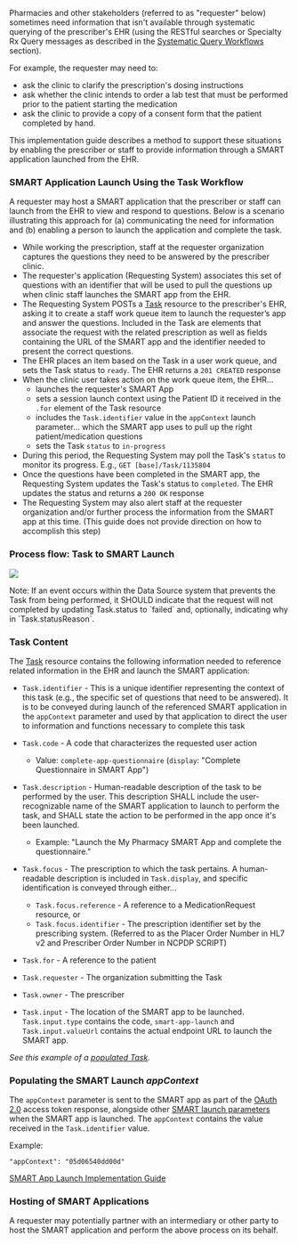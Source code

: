 Pharmacies and other stakeholders (referred to as "requester" below) sometimes need information that isn't available through systematic  querying of the prescriber's EHR (using the RESTful searches or Specialty Rx Query messages as described in the [Systematic Query Workflows](systematic-queries.html) section). 

For example, the requester may need to: 

- ask the clinic to clarify the prescription's dosing instructions
- ask whether the clinic intends to order a lab test that must be performed prior to the patient starting the medication
- ask the clinic to provide a copy of a consent form that the patient completed by hand.

This implementation guide describes a method to support these situations by enabling the prescriber or staff to provide information through a SMART application launched from the EHR.

<p></p>

### SMART Application Launch Using the Task Workflow

A requester may host a SMART application that the prescriber or staff can launch from the EHR to view and respond to questions. Below is a scenario illustrating this approach for (a) communicating the need for information and (b) enabling a person to launch the application and complete the task.

- While working the prescription, staff at the requester organization captures the questions they need to be answered by the prescriber clinic. 
- The requester's application (Requesting System) associates this set of questions with an identifier that will be used to pull the questions up when clinic staff launches the SMART app from the EHR.
- The Requesting System POSTs a [Task](StructureDefinition-specialty-rx-task-smart-launch.html) resource to the prescriber's EHR, asking it to create a staff work queue item to launch the requester’s app and answer the questions. Included in the Task are elements that associate the request with the related prescription as well as fields containing the URL of the SMART app and the identifier needed to present the correct questions. 
- The EHR places an item based on the Task in a user work queue, and sets the Task status to `ready`. The EHR returns a `201 CREATED` response
- When the clinic user takes action on the work queue item, the EHR…
  - launches the requester's SMART App
  - sets a session launch context using the Patient ID it received in the `.for` element of the Task resource 
  - includes the `Task.identifier` value in the `appContext` launch parameter… which the SMART app uses to pull up the right patient/medication questions
  - sets the Task `status` to `in-progress`
- During this period, the Requesting System may poll the Task's `status` to monitor its progress. E.g., `GET [base]/Task/1135804`
- Once the questions have been completed in the SMART app, the Requesting System updates the Task's status to `completed`. The EHR updates the status and returns a `200 OK` response
- The Requesting System may also alert staff at the requester organization and/or further process the information from the SMART app at this time.  (This guide does not provide direction on how to accomplish this step)

<p></p>

### Process flow: Task to SMART Launch

<div><p>
  <img src="high-level-task-to-launch-flow.png" style="float:none">  
    </p>
</div>
Note: If an event occurs within the Data Source system that prevents the Task from being performed, it SHOULD indicate that the request will not completed by updating Task.status to `failed` and, optionally, indicating why in `Task.statusReason`.

<p></p>

### Task Content

The [Task](StructureDefinition-specialty-rx-task-smart-launch.html) resource contains the following information needed to reference related information in the EHR and launch the SMART application:

- `Task.identifier` - This is a unique identifier representing the context of this task (e.g., the specific set of questions that need to be answered). It is to be conveyed during launch of the referenced SMART application in the `appContext` parameter and used by that application to direct the user to information and functions necessary to complete this task

- `Task.code` - A code that characterizes the requested user action
  - Value: `complete-app-questionnaire` (`display`: "Complete Questionnaire in SMART App")
  
- `Task.description` - Human-readable description of the task to be performed by the user. This description SHALL include the user-recognizable name of the SMART application to launch to perform the task, and SHALL state the action to be performed in the app once it's been launched.
  - Example: "Launch the My Pharmacy SMART App and complete the questionnaire."
  
- `Task.focus` - The prescription to which the task pertains. A human-readable description is included in `Task.display`, and specific identification is conveyed through either...
  - `Task.focus.reference` - A reference to a MedicationRequest resource, or
  - `Task.focus.identifier` - The prescription identifier set by the prescribing system. (Referred to as the Placer Order Number in HL7 v2 and Prescriber Order Number in NCPDP SCRIPT)
  
- `Task.for` - A reference to the patient 

- `Task.requester` - The organization submitting the Task

- `Task.owner` - The prescriber

- `Task.input` - The location of the SMART app to be launched. `Task.input.type` contains the code, `smart-app-launch` and `Task.input.valueUrl` contains the actual endpoint URL to launch the SMART app.

*See this example of a [populated Task](Task-specialty-rx-task-smart-launch-1.html).*
<p></p>

### Populating the SMART Launch *appContext* 

The `appContext` parameter is sent to the SMART app as part of the [OAuth 2.0](https://oauth.net/2/) access token response, alongside other [SMART launch parameters](http://hl7.org/fhir/smart-app-launch/1.0.0/scopes-and-launch-context/#launch-context-arrives-with-your-access_token) when the SMART app is launched. The `appContext`  contains the value received in the `Task.identifier` value.

Example:

```
"appContext": "05d06540dd00d"
```

[SMART App Launch Implementation Guide](http://hl7.org/fhir/smart-app-launch/index.html)

<p></p>

### Hosting of SMART Applications

A requester may potentially partner with an intermediary or other party to host the SMART application and perform the above process on its behalf.

<br>